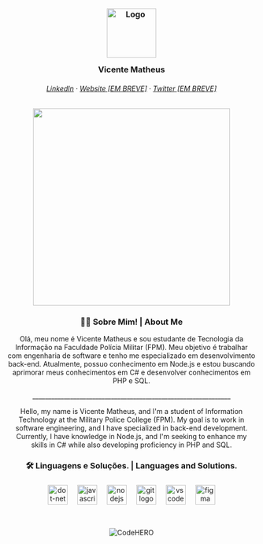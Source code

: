 <h3 align="center">
	<img src="https://i.imgur.com/PrGqS3s.png" width="100" alt="Logo"/><br/>
	<img src="https://i.imgur.com/a97tdtX.png" height="30" width="0px"/>
	Vicente Matheus
	<img src="https://i.imgur.com/a97tdtX.png" height="30" width="0px"/>
</h3>

<h6 align="center">
  <a href="https://www.linkedin.com/in/vincmpimenta/">LinkedIn</a>
  ·
  <a href="https://www.google.com">Website [EM BREVE]</a>
  ·
  <a href="https://www.google.com">Twitter [EM BREVE]</a>
</h6>

<p align="center">
  <img src="https://i.imgur.com/2ZHhPj1.png" width="400" />
</p>

<h3 align="center">🧑‍💻 Sobre Mim! |  About Me</h3>

<p align="center">
Olá, meu nome é Vicente Matheus e sou estudante de Tecnologia da Informação na Faculdade Polícia Militar (FPM). Meu objetivo é trabalhar com engenharia de software e tenho me especializado em desenvolvimento back-end. Atualmente, possuo conhecimento em Node.js e estou buscando aprimorar meus conhecimentos em C# e desenvolver conhecimentos em PHP e SQL.
</p>

<p align="center">
_______________________________________________________________
</p>

<p align="center">
Hello, my name is Vicente Matheus, and I'm a student of Information Technology at the Military Police College (FPM). My goal is to work in software engineering, and I have specialized in back-end development. Currently, I have knowledge in Node.js, and I'm seeking to enhance my skills in C# while also developing proficiency in PHP and SQL.
</p>

<h3 align="center">🛠️ Linguagens e Soluções. | Languages and Solutions.</h3>

###

<div align="center">
  <img src="https://skillicons.dev/icons?i=dotnet" height="40" alt="dot-net logo"  />
  <img width="12" />
  <img src="https://skillicons.dev/icons?i=js" height="40" alt="javascript logo"  />
  <img width="12" />
  <img src="https://skillicons.dev/icons?i=nodejs" height="40" alt="nodejs logo"  />
  <img width="12" />
  <img src="https://skillicons.dev/icons?i=git" height="40" alt="git logo"  />
  <img width="12" />
  <img src="https://skillicons.dev/icons?i=vscode" height="40" alt="vscode logo"  />
  <img width="12" />
  <img src="https://skillicons.dev/icons?i=figma" height="40" alt="figma logo"  />
</div>

&nbsp;

<p align="center">
<img src="https://i.imgur.com/OCGQZmv.png" alt="CodeHERO"/>
</p>
